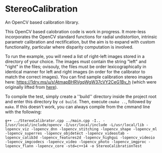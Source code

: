 # StereoCalibration
An OpenCV based calibration library.

This OpenCV based calobration code is work in progress. It more-less incorporates the OpenCV standard functions for radial undistortion, intrinsic parametr calibration and rectification, but the aim is to expand with custom functionality, particular where disparity computation is involved. 

To run the example, you will need a list of right-left images stored in a directory of your choice. The images must contain the string "left" and "right" in the files; ovisouly, the files must be order lexicographically in identical manner for left and right images (in order for the calibrator to match the correct images). You can find sample calibration stereo images here: https://1drv.ms/u/s!AtmapBHRVgqWgW37cVY2CeG1Bv_h (which were originally lifted from [here](https://github.com/opencv/opencv/blob/master/samples/cpp/stereo_calib.cpp)). 

To compile the test, simply create a ''build'' directory inside the project root and enter this directory by ``cd build``. Then, execute ``cmake ..``, followed by ``make``. If this doesn't work, you can always compile from the cmmand line with the following:

``
g++ ../StereoCalibrator.cpp ../main.cpp -I.. -I/usr/local/include/opencv -I/usr/local/include -L/usr/local/lib -lopencv_viz -lopencv_dnn -lopencv_stitching -lopencv_shape -lopencv_ml -lopencv_superres -lopencv_objdetect -lopencv_videostab -lopencv_calib3d -lopencv_features2d -lopencv_highgui -lopencv_videoio -lopencv_imgcodecs -lopencv_video -lopencv_photo -lopencv_imgproc -lopencv_flann -lopencv_core -std=c++14 -o StereoCalibrationTest
``
